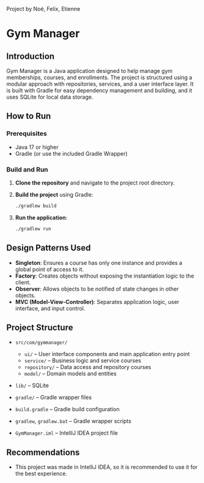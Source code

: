 Project by Noé, Felix, Etienne
# Gym Manager

## Introduction

Gym Manager is a Java application designed to help manage gym memberships, courses, and enrollments. The project is structured using a modular approach with repositories, services, and a user interface layer. It is built with Gradle for easy dependency management and building, and it uses SQLite for local data storage.

## How to Run

### Prerequisites

- Java 17 or higher
- Gradle (or use the included Gradle Wrapper)

### Build and Run

1. **Clone the repository** and navigate to the project root directory.

2. **Build the project** using Gradle:

   ```sh
   ./gradlew build

3. **Run the application**:

   ```sh
   ./gradlew run
   ```

## Design Patterns Used

- **Singleton**: Ensures a course has only one instance and provides a global point of access to it.
- **Factory**: Creates objects without exposing the instantiation logic to the client.
- **Observer**: Allows objects to be notified of state changes in other objects.
- **MVC (Model-View-Controller)**: Separates application logic, user interface, and input control.

## Project Structure

- `src/com/gymmanager/`
    - `ui/` – User interface components and main application entry point
    - `service/` – Business logic and service courses
    - `repository/` – Data access and repository courses
    - `model/` – Domain models and entities

- `lib/` – SQLite
- `gradle/` – Gradle wrapper files
- `build.gradle` – Gradle build configuration
- `gradlew`, `gradlew.bat` – Gradle wrapper scripts
- `GymManager.iml` – IntelliJ IDEA project file

## Recommendations

- This project was made in IntelliJ IDEA, so it is recommended to use it for the best experience.